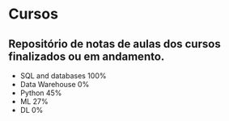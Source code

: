 # Cursos
## Repositório de notas de aulas dos cursos finalizados ou em andamento.

- SQL and databases 100%
- Data Warehouse 0%
- Python 45%
- ML 27%
- DL 0%
